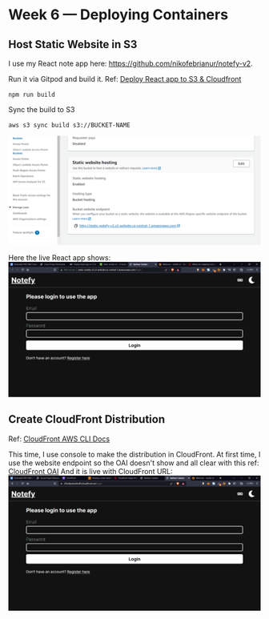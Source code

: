 # Week 6 — Deploying Containers

## Host Static Website in S3 
I use my React note app here: https://github.com/nikofebrianur/notefy-v2.

Run it via Gitpod and build it. Ref: [Deploy React app to S3 & Cloudfront](https://dev.to/karanpratapsingh/deploy-react-app-to-s3-cloudfront-1cao)
```
npm run build
```
Sync the build to S3
```
aws s3 sync build s3://BUCKET-NAME
```
![Success host static web in S3](https://github.com/nikofebrianur/aws-bootcamp-cruddur-2023/blob/main/journal/assets/week-6/url%20link%20static%20web.png)

Here the live React app shows:
![Live app](https://github.com/nikofebrianur/aws-bootcamp-cruddur-2023/blob/main/journal/assets/week-6/success%20host%20notefy%20react%20app%20in%20s3.png)

## Create CloudFront Distribution
Ref: [CloudFront AWS CLI Docs](https://docs.aws.amazon.com/cli/latest/reference/cloudfront/create-distribution.html)

This time, I use console to make the distribution in CloudFront.
At first time, I use the website endpoint so the OAI doesn't show and all clear with this ref: [CloudFront OAI](https://www.stormit.cloud/blog/cloudfront-origin-access-identity/)
[](https://github.com/nikofebrianur/aws-bootcamp-cruddur-2023/blob/main/journal/assets/week-6/use%20cloudfront.png)
And it is live with CloudFront URL:
![Live CloudFront](https://github.com/nikofebrianur/aws-bootcamp-cruddur-2023/blob/main/journal/assets/week-6/cloudfront%20url.png)
